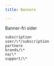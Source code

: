 ```yaml
---
title: Bannere

---
```


Banner-fri sider

```
subscription  
user/\*/subscription  
partnere
brands/\*  
na/\*
support/\*
```
